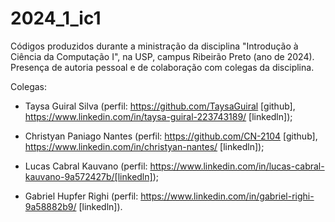 # 2024_1_ic1

Códigos produzidos durante a ministração da disciplina "Introdução à Ciência da Computação I", na USP, campus Ribeirão Preto (ano de 2024).
Presença de autoria pessoal e de colaboração com colegas da disciplina.

Colegas:

- Taysa Guiral Silva (perfil: https://github.com/TaysaGuiral [github], https://www.linkedin.com/in/taysa-guiral-223743189/ [linkedln]);

- Christyan Paniago Nantes (perfil: https://github.com/CN-2104 [github], https://www.linkedin.com/in/christyan-nantes/ [linkedln]);

- Lucas Cabral Kauvano (perfil: https://www.linkedin.com/in/lucas-cabral-kauvano-9a572427b/[linkedln]);

- Gabriel Hupfer Righi (perfil: https://www.linkedin.com/in/gabriel-righi-9a58882b9/ [linkedln]).
